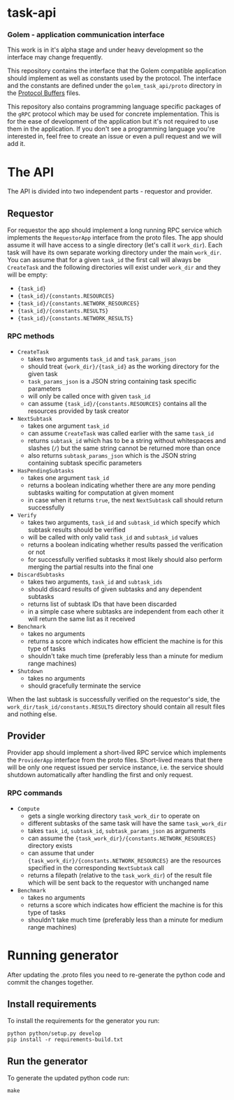 # task-api
### Golem - application communication interface
This work is in it's alpha stage and under heavy development so the interface may change frequently.

This repository contains the interface that the Golem compatible application should implement as well as constants used by the protocol. The interface and the constants are defined under the `golem_task_api/proto` directory in the [Protocol Buffers](https://developers.google.com/protocol-buffers/) files.

This repository also contains programming language specific packages of the `gRPC` protocol which may be used for concrete implementation. This is for the ease of development of the application but it's not required to use them in the application.
If you don't see a programming language you're interested in, feel free to create an issue or even a pull request and we will add it.

# The API
The API is divided into two independent parts - requestor and provider.

## Requestor
For requestor the app should implement a long running RPC service which implements the `RequestorApp` interface from the proto files. The app should assume it will have access to a single directory (let's call it `work_dir`). Each task will have its own separate working directory under the main `work_dir`. You can assume that for a given `task_id` the first call will always be `CreateTask` and the following directories will exist under `work_dir` and they will be empty:
- `{task_id}`
- `{task_id}/{constants.RESOURCES}`
- `{task_id}/{constants.NETWORK_RESOURCES}`
- `{task_id}/{constants.RESULTS}`
- `{task_id}/{constants.NETWORK_RESULTS}`

### RPC methods
- `CreateTask`
  - takes two arguments `task_id` and `task_params_json`
  - should treat `{work_dir}/{task_id}` as the working directory for the given task
  - `task_params_json` is a JSON string containing task specific parameters
  - will only be called once with given `task_id`
  - can assume `{task_id}/{constants.RESOURCES}` contains all the resources provided by task creator
- `NextSubtask`
  - takes one argument `task_id`
  - can assume `CreateTask` was called earlier with the same `task_id`
  - returns `subtask_id` which has to be a string without whitespaces and slashes (`/`) but the same string cannot be returned more than once
  - also returns `subtask_params_json` which is the JSON string containing subtask specific parameters
- `HasPendingSubtasks`
  - takes one argument `task_id`
  - returns a boolean indicating whether there are any more pending subtasks waiting for computation at given moment
  - in case when it returns `true`, the next `NextSubtask` call should return successfully
- `Verify`
  - takes two arguments, `task_id` and `subtask_id` which specify which subtask results should be verified
  - will be called with only valid `task_id` and `subtask_id` values
  - returns a boolean indicating whether results passed the verification or not
  - for successfully verified subtasks it most likely should also perform merging the partial results into the final one
- `DiscardSubtasks`
  - takes two arguments, `task_id` and `subtask_ids`
  - should discard results of given subtasks and any dependent subtasks
  - returns list of subtask IDs that have been discarded
  - in a simple case where subtasks are independent from each other it will return the same list as it received
- `Benchmark`
  - takes no arguments
  - returns a score which indicates how efficient the machine is for this type of tasks
  - shouldn't take much time (preferably less than a minute for medium range machines)
- `Shutdown`
  - takes no arguments
  - should gracefully terminate the service

When the last subtask is successfully verified on the requestor's side, the `work_dir/task_id/constants.RESULTS` directory should contain all result files and nothing else.

## Provider
Provider app should implement a short-lived RPC service which implements the `ProviderApp` interface from the proto files. Short-lived means that there will be only one request issued per service instance, i.e. the service should shutdown automatically after handling the first and only request.

### RPC commands
- `Compute`
  - gets a single working directory `task_work_dir` to operate on
  - different subtasks of the same task will have the same `task_work_dir`
  - takes `task_id`, `subtask_id`, `subtask_params_json` as arguments
  - can assume the `{task_work_dir}/{constants.NETWORK_RESOURCES}` directory exists
  - can assume that under `{task_work_dir}/{constants.NETWORK_RESOURCES}` are the resources specified in the corresponding `NextSubtask` call
  - returns a filepath (relative to the `task_work_dir`) of the result file which will be sent back to the requestor with unchanged name
- `Benchmark`
  - takes no arguments
  - returns a score which indicates how efficient the machine is for this type of tasks
  - shouldn't take much time (preferably less than a minute for medium range machines)

# Running generator

After updating the .proto files you need to re-generate the python code and commit the changes together.

## Install requirements
To install the requirements for the generator you run:

```
python python/setup.py develop
pip install -r requirements-build.txt
```

## Run the generator
To generate the updated python code run:
```
make
```
